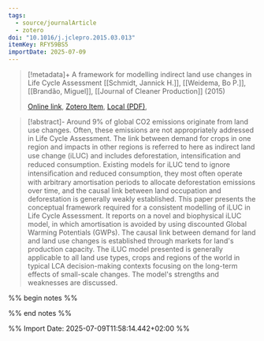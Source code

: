 ```yaml
---
tags:
  - source/journalArticle
  - zotero
doi: "10.1016/j.jclepro.2015.03.013"
itemKey: RFY59BS5
importDate: 2025-07-09
---
```

>[!metadata]+
> A framework for modelling indirect land use changes in Life Cycle Assessment
> [[Schmidt, Jannick H.]], [[Weidema, Bo P.]], [[Brandão, Miguel]], 
> [[Journal of Cleaner Production]] (2015)
> 
> [Online link](https://linkinghub.elsevier.com/retrieve/pii/S0959652615002309), [Zotero Item](zotero://select/library/items/RFY59BS5), [Local (PDF)](file://C:/Users/aburg/Documents/references/zotero/storage/Q2MD89J2/Schmidt2015_frameworkmodelling.pdf), 

>[!abstract]-
>Around 9% of global CO2 emissions originate from land use changes. Often, these emissions are not appropriately addressed in Life Cycle Assessment. The link between demand for crops in one region and impacts in other regions is referred to here as indirect land use change (iLUC) and includes deforestation, intensiﬁcation and reduced consumption. Existing models for iLUC tend to ignore intensiﬁcation and reduced consumption, they most often operate with arbitrary amortisation periods to allocate deforestation emissions over time, and the causal link between land occupation and deforestation is generally weakly established. This paper presents the conceptual framework required for a consistent modelling of iLUC in Life Cycle Assessment. It reports on a novel and biophysical iLUC model, in which amortisation is avoided by using discounted Global Warming Potentials (GWPs). The causal link between demand for land and land use changes is established through markets for land's production capacity. The iLUC model presented is generally applicable to all land use types, crops and regions of the world in typical LCA decision-making contexts focusing on the long-term effects of small-scale changes. The model's strengths and weaknesses are discussed.

%% begin notes %%

%% end notes %%

%% Import Date: 2025-07-09T11:58:14.442+02:00 %%
